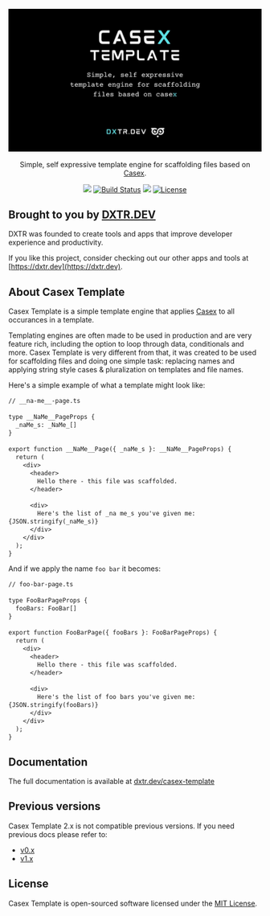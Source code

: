 <p align="center">
  <img src="./docs/assets/casex-template-cover.jpg" alt="CASEX">
</p>

<p align="center">
  Simple, self expressive template engine for scaffolding files based on <a href="https://dx.dev/casex">Casex</a>.
</p>

<p align="center">
  <a href="https://www.npmjs.org/@dxtr.dev/casex-template"><img src="https://img.shields.io/npm/v/@dxtr.dev/casex-template.svg"/></a>
  <a href="https://github.com/dxtr-dot-dev/casex-template/actions"><img src="https://github.com/dxtr-dot-dev/casex-template/actions/workflows/tests.yml/badge.svg" alt="Build Status"></a>
  <a href="https://codeclimate.com/github/dxtr-dot-dev/casex-template/maintainability"><img src="#" /></a>
  <a href="https://www.npmjs.org/@dxtr.dev/casex-template"><img src="https://img.shields.io/npm/l/@dxtr.dev/casex-template" alt="License"></a>
</p>

## Brought to you by [DXTR.DEV](https://dxtr.dev)

DXTR was founded to create tools and apps that improve developer experience and productivity.

If you like this project, consider checking out our other apps and tools at [https://dxtr.dev](https://dxtr.dev).

## About Casex Template

Casex Template is a simple template engine that applies [Casex](https://dx.dev/casex) to all occurances in a template.

Templating engines are often made to be used in production and are very feature rich, including the option to loop through data, conditionals and more. Casex Template is very different from that, it was created to be used for scaffolding files and doing one simple task: replacing names and applying string style cases & pluralization on templates and file names.

Here's a simple example of what a template might look like:

```tsx
// __na-me__-page.ts

type __NaMe__PageProps {
  _naMe_s: _NaMe_[]
}

export function __NaMe__Page({ _naMe_s }: __NaMe__PageProps) {
  return (
    <div>
      <header>
        Hello there - this file was scaffolded.
      </header>

      <div>
        Here's the list of _na me_s you've given me: {JSON.stringify(_naMe_s)}
      </div>
    </div>
  );
}
```

And if we apply the name `foo bar` it becomes:

```tsx
// foo-bar-page.ts

type FooBarPageProps {
  fooBars: FooBar[]
}

export function FooBarPage({ fooBars }: FooBarPageProps) {
  return (
    <div>
      <header>
        Hello there - this file was scaffolded.
      </header>

      <div>
        Here's the list of foo bars you've given me: {JSON.stringify(fooBars)}
      </div>
    </div>
  );
}
```

## Documentation

The full documentation is available at [dxtr.dev/casex-template](dxtr.dev/casex-template)

## Previous versions

Casex Template 2.x is not compatible previous versions. If you need previous docs please refer to:

- [v0.x](https://github.com/dxtr-dot-dev/casex-template/tree/0.x)
- [v1.x](https://github.com/dxtr-dot-dev/casex-template/tree/1.x)

## License

Casex Template is open-sourced software licensed under the [MIT License](./LICENSE.md).
